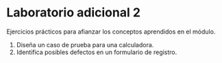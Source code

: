 # Laboratorio adicional 2

Ejercicios prácticos para afianzar los conceptos aprendidos en el módulo.

1. Diseña un caso de prueba para una calculadora.
2. Identifica posibles defectos en un formulario de registro.
